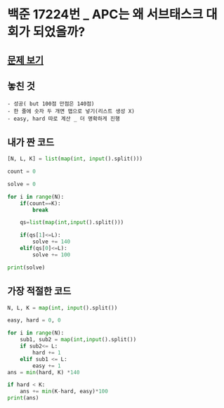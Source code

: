 # 백준 17224번 \_ APC는 왜 서브태스크 대회가 되었을까?

## [문제 보기](https://www.acmicpc.net/problem/17224)

## 놓친 것

    - 성공( but 100점 만점은 140점)
    - 한 줄에 숫자 두 개면 맵으로 넣기(리스트 생성 X)
    - easy, hard 따로 계산 _ 더 명확하게 진행

## 내가 짠 코드

```python
[N, L, K] = list(map(int, input().split()))

count = 0

solve = 0

for i in range(N):
    if(count==K):
        break

    qs=list(map(int,input().split()))

    if(qs[1]<=L):
        solve += 140
    elif(qs[0]<=L):
        solve += 100

print(solve)
```

## 가장 적절한 코드

```python
N, L, K = map(int, input().split())

easy, hard = 0, 0

for i in range(N):
    sub1, sub2 = map(int,input().split())
    if sub2<= L:
        hard += 1
    elif sub1 <= L:
        easy += 1
ans = min(hard, K) *140

if hard < K:
    ans += min(K-hard, easy)*100
print(ans)
```
